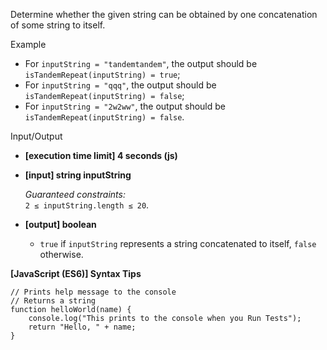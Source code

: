 Determine whether the given string can be obtained by one concatenation of some
string to itself.

Example

- For `inputString = "tandemtandem"`, the output should be  
  `isTandemRepeat(inputString) = true`;
- For `inputString = "qqq"`, the output should be  
  `isTandemRepeat(inputString) = false`;
- For `inputString = "2w2ww"`, the output should be  
  `isTandemRepeat(inputString) = false`.

Input/Output

- **\[execution time limit\] 4 seconds (js)**

- **\[input\] string inputString**

  _Guaranteed constraints:_  
  `2 ≤ inputString.length ≤ 20`.

- **\[output\] boolean**

  - `true` if `inputString` represents a string concatenated to itself, `false`
    otherwise.

**\[JavaScript (ES6)\] Syntax Tips**

    // Prints help message to the console
    // Returns a string
    function helloWorld(name) {
        console.log("This prints to the console when you Run Tests");
        return "Hello, " + name;
    }

